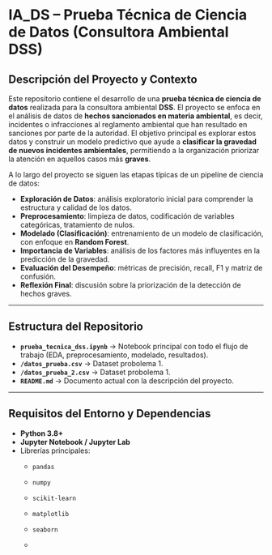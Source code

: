 # IA_DS – Prueba Técnica de Ciencia de Datos (Consultora Ambiental DSS)

## Descripción del Proyecto y Contexto

Este repositorio contiene el desarrollo de una **prueba técnica de ciencia de datos** realizada para la consultora ambiental **DSS**. El proyecto se enfoca en el análisis de datos de **hechos sancionados en materia ambiental**, es decir, incidentes o infracciones al reglamento ambiental que han resultado en sanciones por parte de la autoridad. El objetivo principal es explorar estos datos y construir un modelo predictivo que ayude a **clasificar la gravedad de nuevos incidentes ambientales**, permitiendo a la organización priorizar la atención en aquellos casos más **graves**.

A lo largo del proyecto se siguen las etapas típicas de un pipeline de ciencia de datos:

- **Exploración de Datos**: análisis exploratorio inicial para comprender la estructura y calidad de los datos.  
- **Preprocesamiento**: limpieza de datos, codificación de variables categóricas, tratamiento de nulos.  
- **Modelado (Clasificación)**: entrenamiento de un modelo de clasificación, con enfoque en **Random Forest**.  
- **Importancia de Variables**: análisis de los factores más influyentes en la predicción de la gravedad.  
- **Evaluación del Desempeño**: métricas de precisión, recall, F1 y matriz de confusión.  
- **Reflexión Final**: discusión sobre la priorización de la detección de hechos graves.

---

## Estructura del Repositorio

- **`prueba_tecnica_dss.ipynb`** → Notebook principal con todo el flujo de trabajo (EDA, preprocesamiento, modelado, resultados).  
- **`/datos_prueba.csv`** → Dataset probolema 1.
- **`/datos_prueba_2.csv`** → Dataset probolema 1.
- **`README.md`** → Documento actual con la descripción del proyecto.

---

## Requisitos del Entorno y Dependencias

- **Python 3.8+**  
- **Jupyter Notebook / Jupyter Lab**  
- Librerías principales:  
  - `pandas`  
  - `numpy`  
  - `scikit-learn`  
  - `matplotlib`  
  - `seaborn`
 
  - 
